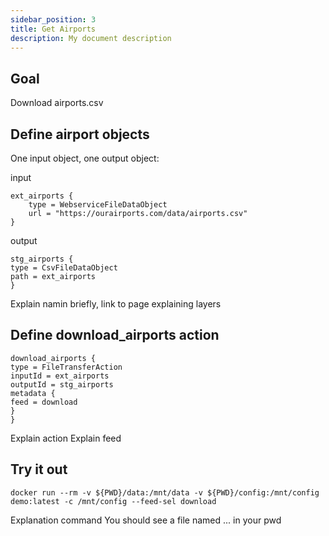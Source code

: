 ```yaml
---
sidebar_position: 3
title: Get Airports
description: My document description
---
```


## Goal

Download airports.csv

## Define airport objects
One input object, one output object:

input

    ext_airports {
        type = WebserviceFileDataObject
        url = "https://ourairports.com/data/airports.csv"
    }
output

    stg_airports {
    type = CsvFileDataObject
    path = ext_airports
    }

Explain namin briefly, link to page explaining layers

## Define download_airports action


    download_airports {
    type = FileTransferAction
    inputId = ext_airports
    outputId = stg_airports
    metadata {
    feed = download
    }
    }
Explain action
Explain feed


## Try it out

    docker run --rm -v ${PWD}/data:/mnt/data -v ${PWD}/config:/mnt/config demo:latest -c /mnt/config --feed-sel download
Explanation command
You should see a file named ... in your pwd